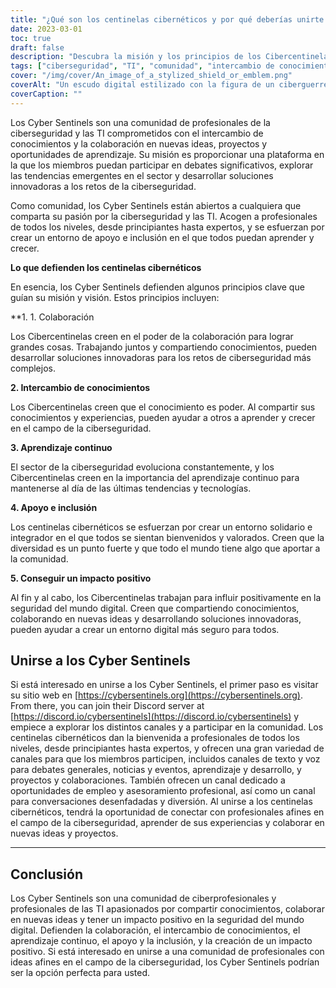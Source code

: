```yaml
---
title: "¿Qué son los centinelas cibernéticos y por qué deberías unirte a ellos?"
date: 2023-03-01
toc: true
draft: false
description: "Descubra la misión y los principios de los Cibercentinelas, una comunidad de profesionales de la ciberseguridad y las TI comprometidos con el intercambio de conocimientos y el desarrollo de soluciones innovadoras a los retos de la ciberseguridad."
tags: ["ciberseguridad", "TI", "comunidad", "intercambio de conocimientos", "colaboración", "aprendizaje continuo", "soporte", "inclusión", "impacto positivo", "canales de texto", "canales de voz", "asesoramiento profesional", "oportunidades de empleo", "recursos didácticos", "tendencias emergentes", "proyectos", "eventos", "conferencias", "fotos de mascotas", "tecnología"]
cover: "/img/cover/An_image_of_a_stylized_shield_or_emblem.png"
coverAlt: "Un escudo digital estilizado con la figura de un ciberguerrero en el centro, rodeado de formas y líneas abstractas que representan flujos de datos y conexión de redes"
coverCaption: ""
---
```


Los Cyber Sentinels son una comunidad de profesionales de la ciberseguridad y las TI comprometidos con el intercambio de conocimientos y la colaboración en nuevas ideas, proyectos y oportunidades de aprendizaje. Su misión es proporcionar una plataforma en la que los miembros puedan participar en debates significativos, explorar las tendencias emergentes en el sector y desarrollar soluciones innovadoras a los retos de la ciberseguridad.

Como comunidad, los Cyber Sentinels están abiertos a cualquiera que comparta su pasión por la ciberseguridad y las TI. Acogen a profesionales de todos los niveles, desde principiantes hasta expertos, y se esfuerzan por crear un entorno de apoyo e inclusión en el que todos puedan aprender y crecer.

**Lo que defienden los centinelas cibernéticos**

En esencia, los Cyber Sentinels defienden algunos principios clave que guían su misión y visión. Estos principios incluyen:

**1. 1. Colaboración

Los Cibercentinelas creen en el poder de la colaboración para lograr grandes cosas. Trabajando juntos y compartiendo conocimientos, pueden desarrollar soluciones innovadoras para los retos de ciberseguridad más complejos.

**2. Intercambio de conocimientos**

Los Cibercentinelas creen que el conocimiento es poder. Al compartir sus conocimientos y experiencias, pueden ayudar a otros a aprender y crecer en el campo de la ciberseguridad.

**3. Aprendizaje continuo**

El sector de la ciberseguridad evoluciona constantemente, y los Cibercentinelas creen en la importancia del aprendizaje continuo para mantenerse al día de las últimas tendencias y tecnologías.

**4. Apoyo e inclusión**

Los centinelas cibernéticos se esfuerzan por crear un entorno solidario e integrador en el que todos se sientan bienvenidos y valorados. Creen que la diversidad es un punto fuerte y que todo el mundo tiene algo que aportar a la comunidad.

**5. Conseguir un impacto positivo**

Al fin y al cabo, los Cibercentinelas trabajan para influir positivamente en la seguridad del mundo digital. Creen que compartiendo conocimientos, colaborando en nuevas ideas y desarrollando soluciones innovadoras, pueden ayudar a crear un entorno digital más seguro para todos.

## Unirse a los Cyber Sentinels

Si está interesado en unirse a los Cyber Sentinels, el primer paso es visitar su sitio web en [https://cybersentinels.org](https://cybersentinels.org). From there, you can join their Discord server at [https://discord.io/cybersentinels](https://discord.io/cybersentinels) y empiece a explorar los distintos canales y a participar en la comunidad. Los centinelas cibernéticos dan la bienvenida a profesionales de todos los niveles, desde principiantes hasta expertos, y ofrecen una gran variedad de canales para que los miembros participen, incluidos canales de texto y voz para debates generales, noticias y eventos, aprendizaje y desarrollo, y proyectos y colaboraciones. También ofrecen un canal dedicado a oportunidades de empleo y asesoramiento profesional, así como un canal para conversaciones desenfadadas y diversión. Al unirse a los centinelas cibernéticos, tendrá la oportunidad de conectar con profesionales afines en el campo de la ciberseguridad, aprender de sus experiencias y colaborar en nuevas ideas y proyectos.

___________________________________________________________________________

## Conclusión

Los Cyber Sentinels son una comunidad de ciberprofesionales y profesionales de las TI apasionados por compartir conocimientos, colaborar en nuevas ideas y tener un impacto positivo en la seguridad del mundo digital. Defienden la colaboración, el intercambio de conocimientos, el aprendizaje continuo, el apoyo y la inclusión, y la creación de un impacto positivo. Si está interesado en unirse a una comunidad de profesionales con ideas afines en el campo de la ciberseguridad, los Cyber Sentinels podrían ser la opción perfecta para usted.
